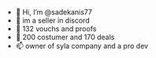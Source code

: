 - 👋 Hi, I’m @sadekanis77
- 👀 im a seller in discord
- 🌱 132 vouchs and proofs
- 💞️ 200 costumer and 170 deals
- 📫 owner of syla company and a pro dev
